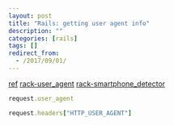 ```yaml
---
layout: post
title: "Rails: getting user agent info"
description: ""
categories: [rails]
tags: []
redirect_from:
  - /2017/09/01/
---
```


[ref](http://qiita.com/reeenapi/items/5c088561363cd8b00332)
[rack-user_agent](https://github.com/k0kubun/rack-user_agent)
[rack-smartphone_detector](https://github.com/ihara2525/rack-smartphone_detector)

~~~ ruby
request.user_agent

request.headers["HTTP_USER_AGENT"]
~~~
